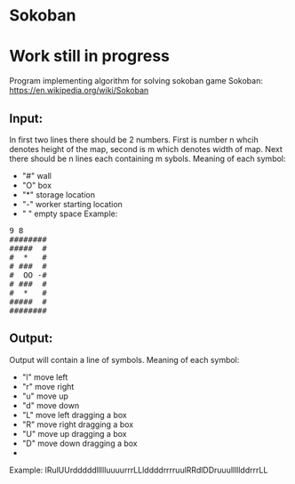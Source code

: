 # Sokoban
# Work still in progress 

Program implementing algorithm for solving sokoban game
Sokoban: https://en.wikipedia.org/wiki/Sokoban

## Input:

In first two lines there should be 2 numbers. First is number n whcih denotes height of the map, second is m which denotes width of map.
Next there should be n lines each containing m sybols.
Meaning of each symbol:
- "#" wall
- "O" box
- "*" storage location
- "-" worker starting location
- " " empty space
Example:
<pre>
9 8
########
#####  #
#  *   #
# ###  #
#  OO -#
# ###  #
#  *   #
#####  #
########
</pre>

## Output:

Output will contain a line of symbols.
Meaning of each symbol:
- "l" move left
- "r" move right
- "u" move up
- "d" move down
- "L" move left dragging a box
- "R" move right dragging a box
- "U" move up dragging a box
- "D" move down dragging a box
- 
Example:
lRulUUrdddddllllluuuurrrLLlddddrrrruulRRdlDDruuulllllddrrrLL
